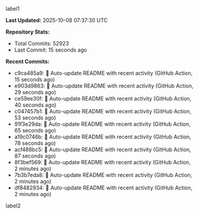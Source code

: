 
label1 
<!-- ACTIVITY_START -->
**Last Updated:** 2025-10-08 07:37:30 UTC

**Repository Stats:**
- Total Commits: 52923
- Last Commit: 15 seconds ago

**Recent Commits:**
- c9ca485a9: 🤖 Auto-update README with recent activity (GitHub Action, 15 seconds ago)
- e903d9863: 🤖 Auto-update README with recent activity (GitHub Action, 29 seconds ago)
- ce59ee30f: 🤖 Auto-update README with recent activity (GitHub Action, 40 seconds ago)
- c047457b1: 🤖 Auto-update README with recent activity (GitHub Action, 53 seconds ago)
- 91f3e29da: 🤖 Auto-update README with recent activity (GitHub Action, 65 seconds ago)
- a19c0746b: 🤖 Auto-update README with recent activity (GitHub Action, 78 seconds ago)
- acf488bc5: 🤖 Auto-update README with recent activity (GitHub Action, 87 seconds ago)
- 8f3bef569: 🤖 Auto-update README with recent activity (GitHub Action, 2 minutes ago)
- 7b3b7eda8: 🤖 Auto-update README with recent activity (GitHub Action, 2 minutes ago)
- df8482934: 🤖 Auto-update README with recent activity (GitHub Action, 2 minutes ago)
<!-- ACTIVITY_END -->

label2
